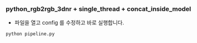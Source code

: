 ### python_rgb2rgb_3dnr + single_thread + concat_inside_model

- 파일을 열고 config 를 수정하고 바로 실행합니다.
```
python pipeline.py
```
